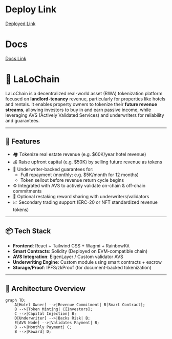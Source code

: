 # Deploy Link
[Deployed Link](https://web-la-lo-chain.vercel.app/)

# Docs
[Docs Link](https://chainova.gitbook.io/lalochain-docs/)

# 🏨 LaLoChain

LaLoChain is a decentralized real-world asset (RWA) tokenization platform focused on **landlord-tenancy** revenue, particularly for properties like hotels and rentals. It enables property owners to tokenize their **future revenue streams**, allowing investors to buy in and earn passive income, while leveraging AVS (Actively Validated Services) and underwriters for reliability and guarantees.

---

## 🚀 Features

- 🏘️ Tokenize real estate revenue (e.g. $60K/year hotel revenue)
- 💰 Raise upfront capital (e.g. $50K) by selling future revenue as tokens
- 🔐 Underwriter-backed guarantees for:
  - Full repayment (monthly: e.g. $5K/month for 12 months)
  - Token sellout before revenue return cycle begins
- ⚙️ Integrated with AVS to actively validate on-chain & off-chain commitments
- 🔁 Optional restaking reward sharing with underwriters/validators
- 📈 Secondary trading support (ERC-20 or NFT standardized revenue tokens)

---

## 📦 Tech Stack

- **Frontend**: React + Tailwind CSS + Wagmi + RainbowKit
- **Smart Contracts**: Solidity (Deployed on EVM-compatible chain)
- **AVS Integration**: EigenLayer / Custom validator AVS
- **Underwriting Engine**: Custom module using smart contracts + escrow
- **Storage/Proof**: IPFS/zkProof (for document-backed tokenization)

---

## 🧱 Architecture Overview

```mermaid
graph TD;
    A[Hotel Owner] -->|Revenue Commitment| B[Smart Contract];
    B -->|Token Minting| C[Investors];
    C -->|Capital Injection| B;
    D[Underwriter] -->|Backs Risk| B;
    E[AVS Node] -->|Validates Payment| B;
    B -->|Monthly Payment| C;
    B -->|Reward| D;
